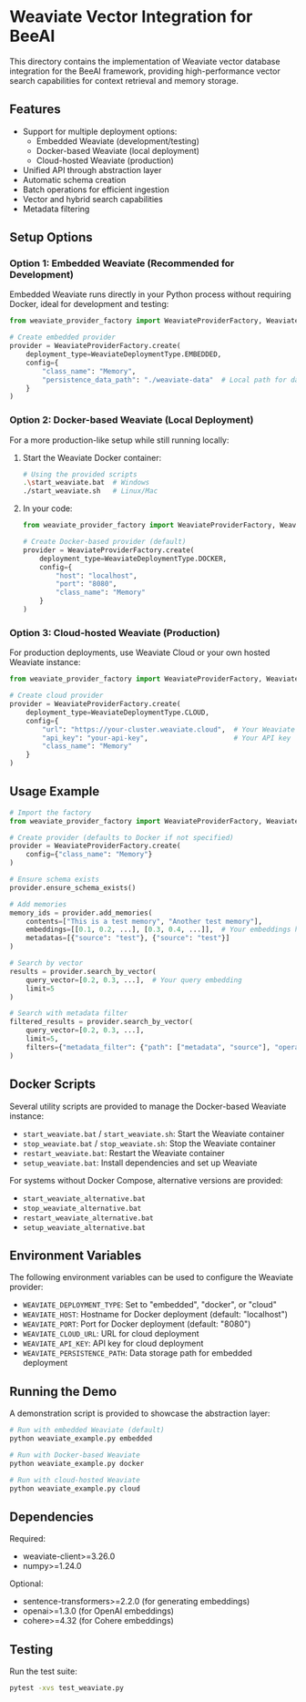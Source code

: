 # Weaviate Vector Integration for BeeAI

This directory contains the implementation of Weaviate vector database integration for the BeeAI framework, providing high-performance vector search capabilities for context retrieval and memory storage.

## Features

- Support for multiple deployment options:
  - Embedded Weaviate (development/testing)
  - Docker-based Weaviate (local deployment)
  - Cloud-hosted Weaviate (production)
- Unified API through abstraction layer
- Automatic schema creation
- Batch operations for efficient ingestion
- Vector and hybrid search capabilities
- Metadata filtering

## Setup Options

### Option 1: Embedded Weaviate (Recommended for Development)

Embedded Weaviate runs directly in your Python process without requiring Docker, ideal for development and testing:

```python
from weaviate_provider_factory import WeaviateProviderFactory, WeaviateDeploymentType

# Create embedded provider
provider = WeaviateProviderFactory.create(
    deployment_type=WeaviateDeploymentType.EMBEDDED,
    config={
        "class_name": "Memory",
        "persistence_data_path": "./weaviate-data"  # Local path for data storage
    }
)
```

### Option 2: Docker-based Weaviate (Local Deployment)

For a more production-like setup while still running locally:

1. Start the Weaviate Docker container:
   ```bash
   # Using the provided scripts
   .\start_weaviate.bat  # Windows
   ./start_weaviate.sh   # Linux/Mac
   ```

2. In your code:
   ```python
   from weaviate_provider_factory import WeaviateProviderFactory, WeaviateDeploymentType

   # Create Docker-based provider (default)
   provider = WeaviateProviderFactory.create(
       deployment_type=WeaviateDeploymentType.DOCKER,
       config={
           "host": "localhost",
           "port": "8080",
           "class_name": "Memory"
       }
   )
   ```

### Option 3: Cloud-hosted Weaviate (Production)

For production deployments, use Weaviate Cloud or your own hosted Weaviate instance:

```python
from weaviate_provider_factory import WeaviateProviderFactory, WeaviateDeploymentType

# Create cloud provider
provider = WeaviateProviderFactory.create(
    deployment_type=WeaviateDeploymentType.CLOUD,
    config={
        "url": "https://your-cluster.weaviate.cloud",  # Your Weaviate Cloud URL
        "api_key": "your-api-key",                     # Your API key
        "class_name": "Memory"
    }
)
```

## Usage Example

```python
# Import the factory
from weaviate_provider_factory import WeaviateProviderFactory, WeaviateDeploymentType

# Create provider (defaults to Docker if not specified)
provider = WeaviateProviderFactory.create(
    config={"class_name": "Memory"}
)

# Ensure schema exists
provider.ensure_schema_exists()

# Add memories
memory_ids = provider.add_memories(
    contents=["This is a test memory", "Another test memory"],
    embeddings=[[0.1, 0.2, ...], [0.3, 0.4, ...]],  # Your embeddings here
    metadatas=[{"source": "test"}, {"source": "test"}]
)

# Search by vector
results = provider.search_by_vector(
    query_vector=[0.2, 0.3, ...],  # Your query embedding
    limit=5
)

# Search with metadata filter
filtered_results = provider.search_by_vector(
    query_vector=[0.2, 0.3, ...],
    limit=5,
    filters={"metadata_filter": {"path": ["metadata", "source"], "operator": "Equal", "valueText": "test"}}
)
```

## Docker Scripts

Several utility scripts are provided to manage the Docker-based Weaviate instance:

- `start_weaviate.bat` / `start_weaviate.sh`: Start the Weaviate container
- `stop_weaviate.bat` / `stop_weaviate.sh`: Stop the Weaviate container
- `restart_weaviate.bat`: Restart the Weaviate container
- `setup_weaviate.bat`: Install dependencies and set up Weaviate

For systems without Docker Compose, alternative versions are provided:
- `start_weaviate_alternative.bat`
- `stop_weaviate_alternative.bat`
- `restart_weaviate_alternative.bat`
- `setup_weaviate_alternative.bat`

## Environment Variables

The following environment variables can be used to configure the Weaviate provider:

- `WEAVIATE_DEPLOYMENT_TYPE`: Set to "embedded", "docker", or "cloud"
- `WEAVIATE_HOST`: Hostname for Docker deployment (default: "localhost")
- `WEAVIATE_PORT`: Port for Docker deployment (default: "8080") 
- `WEAVIATE_CLOUD_URL`: URL for cloud deployment
- `WEAVIATE_API_KEY`: API key for cloud deployment
- `WEAVIATE_PERSISTENCE_PATH`: Data storage path for embedded deployment

## Running the Demo

A demonstration script is provided to showcase the abstraction layer:

```bash
# Run with embedded Weaviate (default)
python weaviate_example.py embedded

# Run with Docker-based Weaviate
python weaviate_example.py docker

# Run with cloud-hosted Weaviate
python weaviate_example.py cloud
```

## Dependencies

Required:
- weaviate-client>=3.26.0
- numpy>=1.24.0

Optional:
- sentence-transformers>=2.2.0 (for generating embeddings)
- openai>=1.3.0 (for OpenAI embeddings)
- cohere>=4.32 (for Cohere embeddings)

## Testing

Run the test suite:

```bash
pytest -xvs test_weaviate.py
``` 